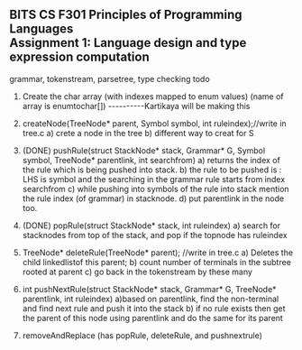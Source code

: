 ## BITS CS F301 Principles of Programming Languages <br> Assignment 1: Language design and type expression computation
grammar, tokenstream, parsetree, type checking
todo
1. Create the char array (with indexes mapped to enum values) (name of array is enumtochar[])
----------Kartikaya will be making this
2. createNode(TreeNode* parent, Symbol symbol, int ruleindex);//write in tree.c
a) crete a node in the tree
b) different way to creat for S

3. (DONE) pushRule(struct StackNode* stack, Grammar* G, Symbol symbol, TreeNode* parentlink, int searchfrom)
    a) returns the index of the rule which is being pushed into stack.
    b) the rule to be pushed is : LHS is symbol and the searching in the grammar
    rule starts from index searchfrom
    c) while pushing into symbols of the rule into stack
        mention the rule index (of grammar) in stacknode. 
    d) put parentlink in the node too.
4. (DONE) popRule(struct StackNode* stack, int ruleindex)
    a) search for stacknodes from top of the stack, and pop if the topnode has ruleindex 
5. TreeNode* deleteRule(TreeNode* parent); //write in tree.c
    a) Deletes the child linkedlistof this parent;
    b) count number of terminals in the subtree rooted at parent
    c) go back in the tokenstream by these many
6. int pushNextRule(struct StackNode* stack, Grammar* G, TreeNode* parentlink, int ruleindex)
    a)based on parentlink, find the non-terminal and find next rule and push it into the stack
    b) if no rule exists then get the parent of this node using parentlink and do the same for its parent

7. removeAndReplace (has popRule, deleteRule, and pushnextrule)
